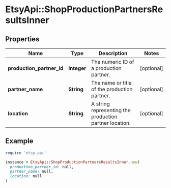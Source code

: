 # EtsyApi::ShopProductionPartnersResultsInner

## Properties

| Name | Type | Description | Notes |
| ---- | ---- | ----------- | ----- |
| **production_partner_id** | **Integer** | The numeric ID of a production partner. | [optional] |
| **partner_name** | **String** | The name or title of the production partner. | [optional] |
| **location** | **String** | A string representing the production partner location. | [optional] |

## Example

```ruby
require 'etsy_api'

instance = EtsyApi::ShopProductionPartnersResultsInner.new(
  production_partner_id: null,
  partner_name: null,
  location: null
)
```

